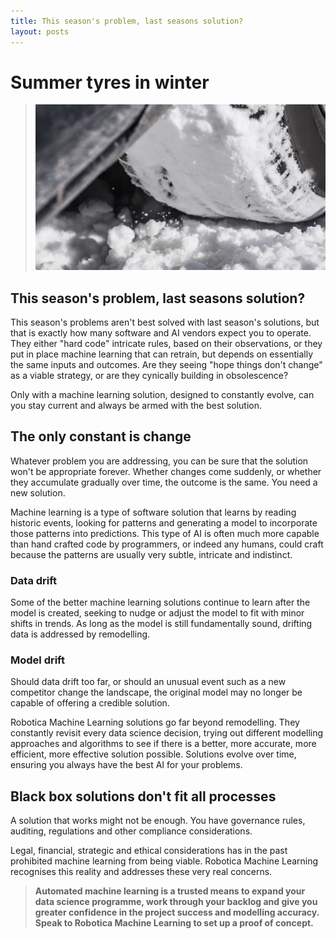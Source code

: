 ```yaml
---
title: This season's problem, last seasons solution?
layout: posts
---
```



# Summer tyres in winter
>![Snowy tyre](/img/snow-tyre.png) <br />

## This season's problem, last seasons solution?
This season's problems aren't best solved with last season's solutions, but that is exactly how many software and AI vendors expect you to operate.  They either "hard code" intricate rules, based on their observations, or they put in place machine learning that can retrain, but depends on essentially the same inputs and outcomes.  Are they seeing "hope things don't change" as a viable strategy, or are they cynically building in obsolescence?

Only with a machine learning solution, designed to constantly evolve, can you stay current and always be armed with the best solution.

## The only constant is change
Whatever problem you are addressing, you can be sure that the solution won't be appropriate forever.  Whether changes come suddenly, or whether they accumulate gradually over time, the outcome is the same.  You need a new solution.

Machine learning is a type of software solution that learns by reading historic events, looking for patterns and generating a model to incorporate those patterns into predictions.  This type of AI is often much more capable than hand crafted code by programmers, or indeed any humans, could craft because the patterns are usually very subtle, intricate and indistinct. 

### Data drift
Some of the better machine learning solutions continue to learn after the model is created, seeking to nudge or adjust the model to fit with minor shifts in trends.  As long as the model is still fundamentally sound, drifting data is addressed by remodelling.

### Model drift
Should data drift too far, or should an unusual event such as a new competitor change the landscape, the original model may no longer be capable of offering a credible solution.

Robotica Machine Learning solutions go far beyond remodelling.  They constantly revisit every data science decision, trying out different modelling approaches and algorithms to see if there is a better, more accurate, more efficient, more effective solution possible.  Solutions evolve over time, ensuring you always have the best AI for your problems.

## Black box solutions don't fit all processes
A solution that works might not be enough.  You have governance rules, auditing, regulations and other compliance considerations.  

Legal, financial, strategic and ethical considerations has in the past prohibited machine learning from being viable.  Robotica Machine Learning recognises this reality and addresses these very real concerns.


>**Automated machine learning is a trusted means to expand your data science programme, work through your backlog and give you greater confidence in the project success and modelling accuracy.  Speak to Robotica Machine Learning to set up a proof of concept.**
